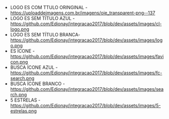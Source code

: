 - LOGO ES COM TTULO ORINGINAL - https://uploaddeimagens.com.br/imagens/oie_transparent-png--137
- LOGO ES SEM TÍTULO AZUL - https://github.com/Edionay/integracao2017/blob/dev/assets/images/cl-logo.png
- LOGO ES SEM TÍTULO BRANCA- https://github.com/Edionay/integracao2017/blob/dev/assets/images/logo.png
- ES ÍCONE - https://github.com/Edionay/integracao2017/blob/dev/assets/images/favicon.png
- BUSCA ÍCONE AZUL - https://github.com/Edionay/integracao2017/blob/dev/assets/images/fc-search.png
- BUSCA ÍCONE BRANCO - https://github.com/Edionay/integracao2017/blob/dev/assets/images/search.png
- 5 ESTRELAS - https://github.com/Edionay/integracao2017/blob/dev/assets/images/5-estrelas.png
